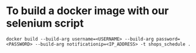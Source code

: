 # To build a docker image with our selenium script

```
docker build --build-arg username=<USERNAME> --build-arg password=<PASSWORD> --build-arg notificationip=<IP_ADDRESS> -t shops_schedule .
```
